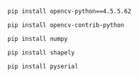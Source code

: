 ``pip install opencv-python==4.5.5.62``

``pip install opencv-contrib-python``

``pip install numpy``

``pip install shapely``

``pip install pyserial``